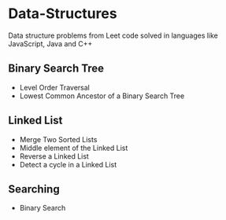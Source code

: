 # Data-Structures

Data structure problems from Leet code solved in languages like JavaScript, Java and C++

## Binary Search Tree 
<ul>
  <li>Level Order Traversal</li>

  <li>Lowest Common Ancestor of a Binary Search Tree</li>
</ul>

## Linked List 
<ul>
  <li>Merge Two Sorted Lists</li>
  <li>Middle element of the Linked List</li>
  <li>Reverse a Linked List</li>
  <li>Detect a cycle in a Linked List</li>
</ul>

## Searching 
<ul>
  <li>Binary Search</li>
</ul>
